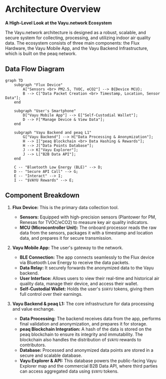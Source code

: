 # Architecture Overview

**A High-Level Look at the Vayu.network Ecosystem**

The Vayu.network architecture is designed as a robust, scalable, and secure system for collecting, processing, and utilizing indoor air quality data. The ecosystem consists of three main components: the Flux Hardware, the Vayu Mobile App, and the Vayu Backend Infrastructure, which is built on the peaq network.

## Data Flow Diagram

```mermaid
graph TD
    subgraph "Flux Device"
        A["Sensors <br> PM2.5, TVOC, eCO2"] --> B{Device MCU};
        B --> C["Data Packet Creation <br> Timestamp, Location, Sensor Data"];
    end

    subgraph "User's Smartphone"
        D["Vayu Mobile App"] --> E["Self-Custodial Wallet"];
        D --> F["Manage Device & View Data"];
    end

    subgraph "Vayu Backend and peaq L1"
        G["Vayu Backend"] --> H["Data Processing & Anonymization"];
        H --> I["peaq Blockchain <br> Data Hashing & Rewards"];
        H --> J["Data Points Database"];
        J --> K["Vayu Explorer"];
        J --> L["B2B Data API"];
    end

    C -- "Bluetooth Low Energy (BLE)" --> D;
    D -- "Secure API Call" --> G;
    E -- "Interact" --> I;
    I -- "$VAYU Rewards" --> E;
```

## Component Breakdown

1.  **Flux Device:** This is the primary data collection tool.
    *   **Sensors:** Equipped with high-precision sensors (Plantower for PM, Renesas for TVOC/eCO2) to measure key air quality indicators.
    *   **MCU (Microcontroller Unit):** The onboard processor reads the raw data from the sensors, packages it with a timestamp and location data, and prepares it for secure transmission.

2.  **Vayu Mobile App:** The user's gateway to the network.
    *   **BLE Connection:** The app connects seamlessly to the Flux device via Bluetooth Low Energy to receive the data packets.
    *   **Data Relay:** It securely forwards the anonymized data to the Vayu backend.
    *   **User Interface:** Allows users to view their real-time and historical air quality data, manage their device, and access their wallet.
    *   **Self-Custodial Wallet:** Holds the user's `$VAYU` tokens, giving them full control over their earnings.

3.  **Vayu Backend & peaq L1:** The core infrastructure for data processing and value exchange.
    *   **Data Processing:** The backend receives data from the app, performs final validation and anonymization, and prepares it for storage.
    *   **peaq Blockchain Integration:** A hash of the data is stored on the peaq blockchain to ensure its integrity and immutability. The blockchain also handles the distribution of `$VAYU` rewards to contributors.
    *   **Database:** Processed and anonymized data points are stored in a secure and scalable database.
    *   **Vayu Explorer & API:** This database powers the public-facing Vayu Explorer map and the commercial B2B Data API, where third parties can access aggregated data using `$VAYU` tokens. 